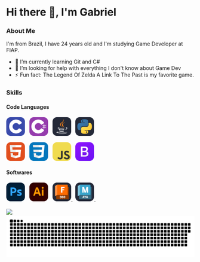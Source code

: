 <!-- Title -->
<h1> Hi there 👋, I'm Gabriel </h1>

<!-- About Me Title -->
<h3> About Me </h3>

<!-- About Me Text -->
<p> I'm from Brazil, I have 24 years old and I'm studying Game Developer at FIAP. </p>

- 🌱 I’m currently learning Git and C# 
- 🤔 I’m looking for help with everything I don't know about Game Dev 
- ⚡ Fun fact: The Legend Of Zelda A Link To The Past is my favorite game. 

<h3> Skills </h3>

<h4> Code Languages </h4>
<div>
  <a><picture>
    <source media="(prefers-color-scheme: light)" srcset="https://github.com/DvoraGames/dvoragames/blob/icons/C.svg" />
    <img src="https://github.com/DvoraGames/dvoragames/blob/icons/C.svg" width=50px>
  </picture></a>&nbsp;
  <a><picture>
    <source media="(prefers-color-scheme: light)" srcset="https://github.com/DvoraGames/dvoragames/blob/icons/CS.svg" />
    <img src="https://github.com/DvoraGames/dvoragames/blob/icons/CS.svg" width=50px>
  </picture></a>&nbsp;
  <a><picture>
    <source media="(prefers-color-scheme: light)" srcset="https://github.com/DvoraGames/dvoragames/blob/icons/Java-Light.svg" />
    <img src="https://github.com/DvoraGames/dvoragames/blob/icons/Java-Dark.svg" width=50px>
  </picture></a>&nbsp;
  <a><picture>
    <source media="(prefers-color-scheme: light)" srcset="https://github.com/DvoraGames/dvoragames/blob/icons/Python-Light.svg" />
    <img src="https://github.com/DvoraGames/dvoragames/blob/icons/Python-Dark.svg" width=50px>
  </picture></a>&nbsp;

  <a><picture>
    <source media="(prefers-color-scheme: light)" srcset="https://github.com/DvoraGames/dvoragames/blob/icons/HTML.svg" />
    <img src="https://github.com/DvoraGames/dvoragames/blob/icons/HTML.svg" width=50px>
  </picture></a>&nbsp;
  <a><picture>
    <source media="(prefers-color-scheme: light)" srcset="https://github.com/DvoraGames/dvoragames/blob/icons/CSS.svg" />
    <img src="https://github.com/DvoraGames/dvoragames/blob/icons/CSS.svg" width=50px>
  </picture></a>&nbsp;
  <a><picture>
    <source media="(prefers-color-scheme: light)" srcset="https://github.com/DvoraGames/dvoragames/blob/icons/JavaScript.svg" />
    <img src="https://github.com/DvoraGames/dvoragames/blob/icons/JavaScript.svg" width=50px>
  </picture></a>&nbsp;
    <source media="(prefers-color-scheme: light)" srcset="https://github.com/DvoraGames/dvoragames/blob/icons/Bootstrap.svg" />
    <img src="https://github.com/DvoraGames/dvoragames/blob/icons/Bootstrap.svg" width=50px>
  </picture></a>&nbsp;
</div>

<h4> Softwares </h4>
<!-- Softwares Icons -->
<div>
  <a><picture>
    <source media="(prefers-color-scheme: light)" srcset="https://github.com/DvoraGames/dvoragames/blob/icons/Photoshop.svg" />
    <img src="https://github.com/DvoraGames/dvoragames/blob/icons/Photoshop.svg" width=50px>
  </picture></a>&nbsp;
  <a><picture>
    <source media="(prefers-color-scheme: light)" srcset="https://github.com/DvoraGames/dvoragames/blob/icons/Illustrator.svg" />
    <img src="https://github.com/DvoraGames/dvoragames/blob/icons/Illustrator.svg" width=50px>
  </picture></a>&nbsp;
  <a href="https://www.autodesk.com/products/fusion-360/overview?term=1-YEAR&tab=subscription"><picture>
    <source media="(prefers-color-scheme: light)" srcset="https://github.com/DvoraGames/dvoragames/blob/icons/Fusion360-Light.svg" />
    <img src="https://github.com/DvoraGames/dvoragames/blob/icons/Fusion360-Dark.svg" width=50px>
  </picture></a>&nbsp;
  <a href="https://www.autodesk.com/products/maya/overview?term=1-YEAR&tab=subscription"><picture>
    <source media="(prefers-color-scheme: light)" srcset="https://github.com/DvoraGames/dvoragames/blob/icons/Maya-Light.svg" />
    <img src="https://github.com/DvoraGames/dvoragames/blob/icons/Maya-Dark.svg" width=50px>
  </picture></a>&nbsp;
</div>

<br>

<div>
  <a><picture>
    <source media="(prefers-color-scheme: light)" srcset="https://github.com/DvoraGames/dvoragames/blob/icons/Maya-Light.svg" />
    <img src="https://github-readme-stats.vercel.app/api/top-langs/?username=DvoraGames&layout=compact&theme=dark#gh-dark-mode-only">
  </picture></a>
</div>

<!-- Snake Game -->
<div align="center">
  <picture>
    <source media="(prefers-color-scheme: dark)" srcset="https://github.com/DvoraGames/dvoragames/blob/output/github-snake-dark.svg" />
    <source media="(prefers-color-scheme: light)" srcset="https://github.com/DvoraGames/dvoragames/blob/output/github-snake.svg" />
    <img alt="github-snake" src="github-snake.svg" />
  </picture>
</div>
